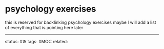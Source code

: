# psychology exercises

this is reserved for backlinking psychology exercises
maybe I will add a list of everything that is pointing here later

---
status: #⚙️ 
tags: #MOC
related: 

